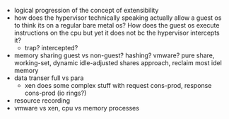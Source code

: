 - logical progression of the concept of extensibility
- how does the hypervisor technically speaking actually allow a guest os to think its on a regular bare metal os? How does the guest os execute instructions on the cpu but yet it does not bc the hypervisor intercepts it?
	- trap? intercepted?
- memory sharing guest vs non-guest? hashing? vmware? pure share, working-set, dynamic idle-adjusted shares approach, reclaim most idel memory
- data transer full vs para
	- xen does some complex stuff with request cons-prod, response cons-prod (io rings?)
-  resource recording
- vmware vs xen, cpu vs memory processes